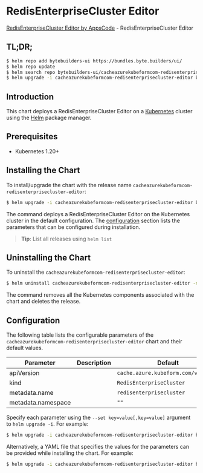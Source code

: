 # RedisEnterpriseCluster Editor

[RedisEnterpriseCluster Editor by AppsCode](https://byte.builders) - RedisEnterpriseCluster Editor

## TL;DR;

```bash
$ helm repo add bytebuilders-ui https://bundles.byte.builders/ui/
$ helm repo update
$ helm search repo bytebuilders-ui/cacheazurekubeformcom-redisenterprisecluster-editor --version=v0.4.18
$ helm upgrade -i cacheazurekubeformcom-redisenterprisecluster-editor bytebuilders-ui/cacheazurekubeformcom-redisenterprisecluster-editor -n default --create-namespace --version=v0.4.18
```

## Introduction

This chart deploys a RedisEnterpriseCluster Editor on a [Kubernetes](http://kubernetes.io) cluster using the [Helm](https://helm.sh) package manager.

## Prerequisites

- Kubernetes 1.20+

## Installing the Chart

To install/upgrade the chart with the release name `cacheazurekubeformcom-redisenterprisecluster-editor`:

```bash
$ helm upgrade -i cacheazurekubeformcom-redisenterprisecluster-editor bytebuilders-ui/cacheazurekubeformcom-redisenterprisecluster-editor -n default --create-namespace --version=v0.4.18
```

The command deploys a RedisEnterpriseCluster Editor on the Kubernetes cluster in the default configuration. The [configuration](#configuration) section lists the parameters that can be configured during installation.

> **Tip**: List all releases using `helm list`

## Uninstalling the Chart

To uninstall the `cacheazurekubeformcom-redisenterprisecluster-editor`:

```bash
$ helm uninstall cacheazurekubeformcom-redisenterprisecluster-editor -n default
```

The command removes all the Kubernetes components associated with the chart and deletes the release.

## Configuration

The following table lists the configurable parameters of the `cacheazurekubeformcom-redisenterprisecluster-editor` chart and their default values.

|     Parameter      | Description |                    Default                     |
|--------------------|-------------|------------------------------------------------|
| apiVersion         |             | <code>cache.azure.kubeform.com/v1alpha1</code> |
| kind               |             | <code>RedisEnterpriseCluster</code>            |
| metadata.name      |             | <code>redisenterprisecluster</code>            |
| metadata.namespace |             | <code>""</code>                                |


Specify each parameter using the `--set key=value[,key=value]` argument to `helm upgrade -i`. For example:

```bash
$ helm upgrade -i cacheazurekubeformcom-redisenterprisecluster-editor bytebuilders-ui/cacheazurekubeformcom-redisenterprisecluster-editor -n default --create-namespace --version=v0.4.18 --set apiVersion=cache.azure.kubeform.com/v1alpha1
```

Alternatively, a YAML file that specifies the values for the parameters can be provided while
installing the chart. For example:

```bash
$ helm upgrade -i cacheazurekubeformcom-redisenterprisecluster-editor bytebuilders-ui/cacheazurekubeformcom-redisenterprisecluster-editor -n default --create-namespace --version=v0.4.18 --values values.yaml
```
